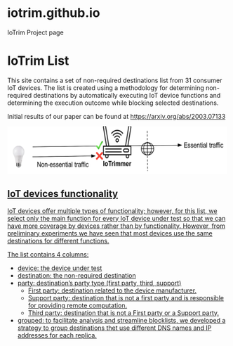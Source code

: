 # iotrim.github.io
IoTrim Project page

# IoTrim List
This site contains a set of non-required destinations list from 31 consumer IoT devices. The list is created using a methodology for determining non-required destinations by automatically executing IoT device functions and determining the execution outcome while blocking selected destinations.

Initial results of our paper can be found at https://arxiv.org/abs/2003.07133

<a href="https://github.com/IoTrim/iotrimlist/"><img src="https://raw.githubusercontent.com/IoTrim/iotrimlist/master/iotrim.png" width="500"/>


## IoT devices functionality

IoT devices offer multiple types of functionality; however, for this list, we select only the main function for every IoT device under test so that we can have more coverage by devices rather than by functionality. However, from preliminary experiments we have seen that most devices use the same destinations for different functions. 

The list contains 4 columns: 

* device: the device under test
* destination: the non-required destination 
* party: destination’s party type (first party, third, support)
     - First party: destination related to the device manufacturer.
     - Support party: destination that is not a first party and is responsible for providing remote computation.
     - Third party: destination that is not a First party or a Support party. 
* grouped: to facilitate analysis and streamline blocklists, we developed a strategy to group destinations thet use different DNS names and IP addresses for each replica. 
